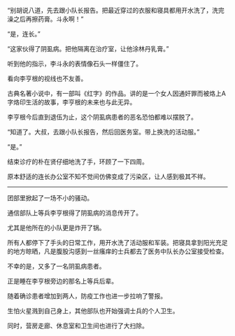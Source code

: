 “别胡说八道，先去跟小队长报告。把最近穿过的衣服和寝具都用开水洗了，洗完澡之后再擦药膏。斗永啊！”

“是，连长。”

“这家伙得了阴虱病。把他隔离在治疗室，让他涂林丹乳膏。”

听到他的指示，李斗永的表情像石头一样僵住了。

看向李亨根的视线也不友善。

古典名著小说中，有一部叫《红字》的作品。讲的是一个女人因通奸罪而被烙上A字烙印生活的故事，李亨根的未来也与此无异。

李亨根今后直到退伍为止，这个阴虱病患者的恶名恐怕都难以摆脱了。

“知道了。大叔，去跟小队长报告，然后回医务室。带上换洗的活动服。”

“是。”

结束诊疗的朴在贤仔细地洗了手，环顾了一下四周。

原本舒适的连长办公室不知不觉间仿佛变成了污染区，让人感到极其不祥。

* * *

团部里掀起了一场不小的骚动。

通信部队上等兵李亨根得了阴虱病的消息传开了。

尤其是他所在的小队更是炸开了锅。

所有人都停下了手头的日常工作，用开水洗了活动服和军装。把寝具拿到阳光充足的地方晾晒，凡是腹股沟感到一丝瘙痒的士兵都去了医务中队长办公室接受检查。

不幸的是，又多了一名阴虱病患者。

正是睡在李亨根旁边的那名上等兵后辈。

随着确诊患者增加到两人，防疫工作也进一步拉响了警报。

生怕火星溅到自己身上，其他部队也开始强调士兵的个人卫生。

同时，营房走廊、休息室和卫生间也进行了大扫除。